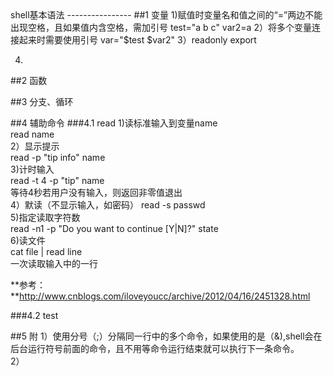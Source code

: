 <meta http-equiv="content-type" content="text/html; charset=UTF-8">
shell基本语法
----------------
##1 变量
1)赋值时变量名和值之间的“=”两边不能出现空格，且如果值内含空格，需加引号  
test="a b c"  
var2=a  
2）将多个变量连接起来时需要使用引号  
var="$test $var2"  
3）readonly export  

4)

##2 函数


##3 分支、循环


##4 辅助命令
###4.1 read
1)读标准输入到变量name  
  read name  
2）显示提示  
  read -p "tip info" name  
3)计时输入  
  read -t 4 -p "tip" name  
  等待4秒若用户没有输入，则返回非零值退出  
4）默读（不显示输入，如密码）
  read -s passwd  
5)指定读取字符数  
  read -n1 -p "Do you want to continue [Y|N]?" state  
6)读文件  
  cat file | read line  
  一次读取输入中的一行  

**参考：**http://www.cnblogs.com/iloveyoucc/archive/2012/04/16/2451328.html

###4.2 test



##5 附
1）使用分号（;）分隔同一行中的多个命令，如果使用的是（&),shell会在后台运行符号前面的命令，且不用等命令运行结束就可以执行下一条命令。  
2）




